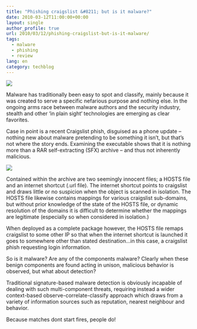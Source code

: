 ```yaml
---
title: "Phishing craigslist &#8211; but is it malware?"
date: 2010-03-12T11:00:00+00:00
layout: single
author_profile: true
url: 2010/03/12/phishing-craigslist-but-is-it-malware/
tags:
  - malware
  - phishing
  - review
lang: en
category: techblog
---
```

[![](http://2.bp.blogspot.com/_vaUVXcmC3OI/S5oVbMy1gYI/AAAAAAAABP4/8wN7qfI5vYk/s200/cooks-matches_reduced.jpg)](http://2.bp.blogspot.com/_vaUVXcmC3OI/S5oVbMy1gYI/AAAAAAAABP4/8wN7qfI5vYk/s1600-h/cooks-matches_reduced.jpg)

Malware has traditionally been easy to spot and classify, mainly because it was created to serve a specific nefarious purpose and nothing else. In the ongoing arms race between malware authors and the security industry, stealth and other ‘in plain sight‘ technologies are emerging as clear favorites.

Case in point is a recent Craigslist phish, disguised as a phone update &#8211; nothing new about malware pretending to be something it isn’t, but that’s not where the story ends. Examining the executable shows that it is nothing more than a RAR self-extracting (SFX) archive &#8211; and thus not inherently malicious.

[![](http://1.bp.blogspot.com/_vaUVXcmC3OI/S5oVuQ8h1aI/AAAAAAAABP8/Vc6qJHsB7aQ/s400/rarsfx.png)](http://1.bp.blogspot.com/_vaUVXcmC3OI/S5oVuQ8h1aI/AAAAAAAABP8/Vc6qJHsB7aQ/s1600-h/rarsfx.png)

Contained within the archive are two seemingly innocent files; a HOSTS file and an internet shortcut (.url file). The internet shortcut points to craigslist and draws little or no suspicion when the object is scanned in isolation. The HOSTS file likewise contains mappings for various craigslist sub-domains, but without prior knowledge of the state of the HOSTS file, or dynamic resolution of the domains it is difficult to determine whether the mappings are legitimate (especially so when considered in isolation.)

When deployed as a complete package however, the HOSTS file remaps craigslist to some other IP so that when the internet shortcut is launched it goes to somewhere other than stated destination…in this case, a craigslist phish requesting login information.

So is it malware? Are any of the components malware? Clearly when these benign components are found acting in unison, malicious behavior is observed, but what about detection?

Traditional signature-based malware detection is obviously incapable of dealing with such multi-component threats, requiring instead a wider context-based observe-correlate-classify approach which draws from a variety of information sources such as reputation, nearest neighbour and behavior.

Because matches dont start fires, people do!
